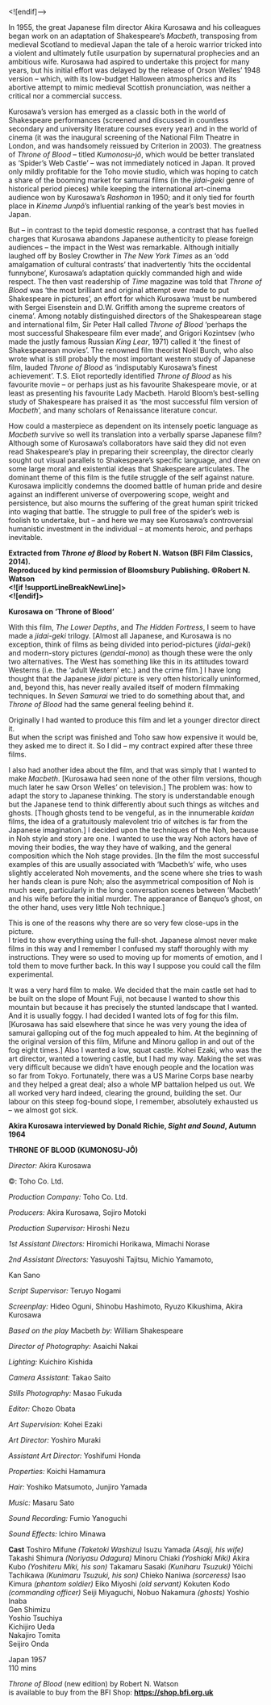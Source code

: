 

<![endif]-->

In 1955, the great Japanese film director Akira Kurosawa and his colleagues began work on an adaptation of Shakespeare’s _Macbeth_, transposing from medieval Scotland to medieval Japan the tale of a heroic warrior tricked into a violent and ultimately futile usurpation by supernatural prophecies and an ambitious wife. Kurosawa had aspired to undertake this project for many years, but his initial effort was delayed by the release of Orson Welles’ 1948 version – which, with its low-budget Halloween atmospherics and its abortive attempt to mimic medieval Scottish pronunciation, was neither a critical nor a commercial success.

Kurosawa’s version has emerged as a classic both in the world of Shakespeare performances (screened and discussed in countless secondary and university literature courses every year) and in the world of cinema (it was the inaugural screening of the National Film Theatre in London, and was handsomely reissued by Criterion in 2003). The greatness of _Throne of Blood_ – titled _Kumonosu-jô_, which would be better translated as ‘Spider’s Web Castle’ – was not immediately noticed in Japan. It proved only mildly profitable for the Toho movie studio, which was hoping to catch a share of the booming market for samurai films (in the _jidai-geki_ genre of historical period pieces) while keeping the international art-cinema audience won by Kurosawa’s _Rashomon_ in 1950; and it only tied for fourth place in _Kinema Junpô_’s influential ranking of the year’s best movies in Japan.

But – in contrast to the tepid domestic response, a contrast that has fuelled charges that Kurosawa abandons Japanese authenticity to please foreign audiences – the impact in the West was remarkable. Although initially laughed off by Bosley Crowther in _The New York Times_ as an ‘odd amalgamation of cultural contrasts’ that inadvertently ‘hits the occidental funnybone’, Kurosawa’s adaptation quickly commanded high and wide respect. The then vast readership of _Time_ magazine was told that _Throne of Blood_ was ‘the most brilliant and original attempt ever made to put Shakespeare in pictures’, an effort for which Kurosawa ‘must be numbered with Sergei Eisenstein and D.W. Griffith among the supreme creators of cinema’. Among notably distinguished directors of the Shakespearean stage and international film, Sir Peter Hall called _Throne of Blood_ ‘perhaps the most successful Shakespeare film ever made’, and Grigori Kozintsev (who made the justly famous Russian _King Lear_, 1971) called it ‘the finest of Shakespearean movies’. The renowned film theorist Noël Burch, who also wrote what is still probably the most important western study of Japanese film, lauded _Throne of Blood_ as ‘indisputably Kurosawa’s finest achievement’. T.S. Eliot reportedly identified _Throne of Blood_ as his favourite movie – or perhaps just as his favourite Shakespeare movie, or at least as presenting his favourite Lady Macbeth. Harold Bloom’s best-selling study of Shakespeare has praised it as ‘the most successful film version of _Macbeth_’, and many scholars of Renaissance literature concur.

How could a masterpiece as dependent on its intensely poetic language as _Macbeth_ survive so well its translation into a verbally sparse Japanese film? Although some of Kurosawa’s collaborators have said they did not even read Shakespeare’s play in preparing their screenplay, the director clearly sought out visual parallels to Shakespeare’s specific language, and drew on some large moral and existential ideas that Shakespeare articulates. The dominant theme of this film is the futile struggle of the self against nature. Kurosawa implicitly condemns the doomed battle of human pride and desire against an indifferent universe of overpowering scope, weight and persistence, but also mourns the suffering of the great human spirit tricked into waging that battle. The struggle to pull free of the spider’s web is foolish to undertake, but – and here we may see Kurosawa’s controversial humanistic investment in the individual – at moments heroic, and perhaps inevitable.

**Extracted from _Throne of Blood_ by Robert N. Watson (BFI Film Classics, 2014).  
Reproduced by kind permission of Bloomsbury Publishing. ©Robert N. Watson  
<![if !supportLineBreakNewLine]>  
<![endif]>**

**Kurosawa on ‘Throne of Blood’**

With this film, _The Lower Depths_, and _The Hidden Fortress_, I seem to have made a _jidai-geki_ trilogy. [Almost all Japanese, and Kurosawa is no exception, think of films as being divided into period-pictures (_jidai-geki_) and modern-story pictures (_gendai-mono_) as though these were the only two alternatives. The West has something like this in its attitudes toward Westerns (i.e. the ‘adult Western’ etc.) and the crime film.] I have long thought that the Japanese _jidai_ picture is very often historically uninformed, and, beyond this, has never really availed itself of modern filmmaking techniques. In _Seven Samurai_ we tried to do something about that, and _Throne of Blood_ had the same general feeling behind it.

Originally I had wanted to produce this film and let a younger director direct it.  
But when the script was finished and Toho saw how expensive it would be, they asked me to direct it. So I did – my contract expired after these three films.

I also had another idea about the film, and that was simply that I wanted to make _Macbeth_. [Kurosawa had seen none of the other film versions, though much later he saw Orson Welles’ on television.] The problem was: how to adapt the story to Japanese thinking. The story is understandable enough but the Japanese tend to think differently about such things as witches and ghosts. [Though ghosts tend to be vengeful, as in the innumerable _kaidan_ films, the idea of a gratuitously malevolent trio of witches is far from the Japanese imagination.] I decided upon the techniques of the Noh, because in Noh style and story are one. I wanted to use the way Noh actors have of moving their bodies, the way they have of walking, and the general composition which the Noh stage provides. [In the film the most successful examples of this are usually associated with ‘Macbeth’s’ wife, who uses slightly accelerated Noh movements, and the scene where she tries to wash her hands clean is pure Noh; also the asymmetrical composition of Noh is much seen, particularly in the long conversation scenes between ‘Macbeth’ and his wife before the initial murder. The appearance of Banquo’s ghost, on the other hand, uses very little Noh technique.]

This is one of the reasons why there are so very few close-ups in the picture.  
I tried to show everything using the full-shot. Japanese almost never make films in this way and I remember I confused my staff thoroughly with my instructions. They were so used to moving up for moments of emotion, and I told them to move further back. In this way I suppose you could call the film experimental.

It was a very hard film to make. We decided that the main castle set had to be built on the slope of Mount Fuji, not because I wanted to show this mountain but because it has precisely the stunted landscape that I wanted. And it is usually foggy. I had decided I wanted lots of fog for this film. [Kurosawa has said elsewhere that since he was very young the idea of samurai galloping out of the fog much appealed to him. At the beginning of the original version of this film, Mifune and Minoru gallop in and out of the fog eight times.] Also I wanted a low, squat castle. Kohei Ezaki, who was the art director, wanted a towering castle, but I had my way. Making the set was very difficult because we didn’t have enough people and the location was so far from Tokyo. Fortunately, there was a US Marine Corps base nearby and they helped a great deal; also a whole MP battalion helped us out. We all worked very hard indeed, clearing the ground, building the set. Our labour on this steep fog-bound slope, I remember, absolutely exhausted us – we almost got sick.

**Akira Kurosawa interviewed by Donald Richie, _Sight and Sound_, Autumn 1964**

**THRONE OF BLOOD (KUMONOSU-JÔ)**

_Director:_ Akira Kurosawa

©: Toho Co. Ltd.

_Production Company:_ Toho Co. Ltd.

_Producers:_ Akira Kurosawa, Sojiro Motoki

_Production Supervisor:_ Hiroshi Nezu

_1st Assistant Directors:_ Hiromichi Horikawa, Mimachi Norase

_2nd Assistant Directors:_ Yasuyoshi Tajitsu, Michio Yamamoto,

Kan Sano

_Script Supervisor:_ Teruyo Nogami

_Screenplay:_ Hideo Oguni, Shinobu Hashimoto, Ryuzo Kikushima, Akira Kurosawa

_Based on the play_ Macbeth _by:_ William Shakespeare

_Director of Photography:_ Asaichi Nakai

_Lighting:_ Kuichiro Kishida

_Camera Assistant:_ Takao Saito

_Stills Photography:_ Masao Fukuda

_Editor:_ Chozo Obata

_Art Supervision:_ Kohei Ezaki

_Art Director:_ Yoshiro Muraki

_Assistant Art Director:_ Yoshifumi Honda

_Properties:_ Koichi Hamamura

_Hair:_ Yoshiko Matsumoto, Junjiro Yamada

_Music:_ Masaru Sato

_Sound Recording:_ Fumio Yanoguchi

_Sound Effects:_ Ichiro Minawa





**Cast**
Toshiro Mifune _(Taketoki Washizu)_
Isuzu Yamada _(Asaji, his wife)_
Takashi Shimura _(Noriyasu Odagura)_
Minoru Chiaki _(Yoshiaki Miki)_
Akira Kubo _(Yoshiteru Miki, his son)_
Takamaru Sasaki _(Kuniharu Tsuzuki)_
Yôichi Tachikawa _(Kunimaru Tsuzuki, his son)_
Chieko Naniwa _(sorceress)_
Isao Kimura _(phantom soldier)_
Eiko Miyoshi _(old servant)_
Kokuten Kodo _(commanding officer)_
Seiji Miyaguchi, Nobuo Nakamura _(ghosts)_
Yoshio Inaba  
Gen Shimizu  
Yoshio Tsuchiya  
Kichijiro Ueda  
Nakajiro Tomita  
Seijiro Onda  

Japan 1957  
110 mins  

_Throne of Blood_ (new edition) by Robert N. Watson  
is available to buy from the BFI Shop: **https://shop.bfi.org.uk**  
<!--stackedit_data:
eyJoaXN0b3J5IjpbLTExMzc1OTc0MjRdfQ==
-->